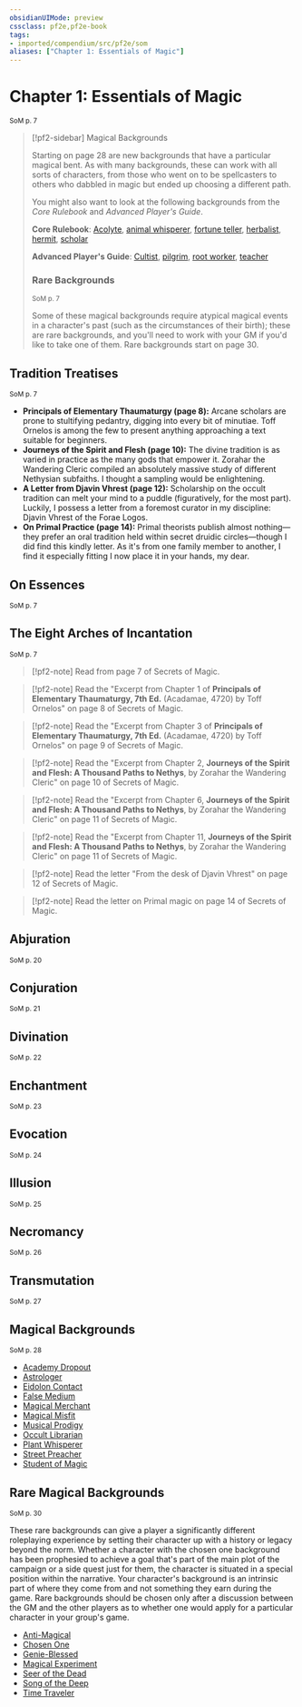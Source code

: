 ```yaml
---
obsidianUIMode: preview
cssclass: pf2e,pf2e-book
tags:
- imported/compendium/src/pf2e/som
aliases: ["Chapter 1: Essentials of Magic"]
---
```

# Chapter 1: Essentials of Magic
<sup>SoM p. 7</sup>

> [!pf2-sidebar] Magical Backgrounds
> 
> Starting on page 28 are new backgrounds that have a particular magical bent. As with many backgrounds, these can work with all sorts of characters, from those who went on to be spellcasters to others who dabbled in magic but ended up choosing a different path.
> 
> You might also want to look at the following backgrounds from the _Core Rulebook_ and _Advanced Player's Guide_.
> 
> **Core Rulebook**: [Acolyte](../../compendium/character/backgrounds/acolyte.md), [animal whisperer](../../compendium/character/backgrounds/animal-whisperer.md), [fortune teller](../../compendium/character/backgrounds/fortune-teller.md), [herbalist](../../compendium/character/backgrounds/herbalist.md), [hermit](../../compendium/character/backgrounds/hermit.md), [scholar](../../compendium/character/backgrounds/scholar.md)
> 
> **Advanced Player's Guide**: [Cultist](../../compendium/character/backgrounds/cultist-apg.md), [pilgrim](../../compendium/character/backgrounds/pilgrim-apg.md), [root worker](../../compendium/character/backgrounds/root-worker-apg.md), [teacher](../../compendium/character/backgrounds/teacher-apg.md)
> 
> ### Rare Backgrounds
> <sup>SoM p. 7</sup>
> 
> Some of these magical backgrounds require atypical magical events in a character's past (such as the circumstances of their birth); these are rare backgrounds, and you'll need to work with your GM if you'd like to take one of them. Rare backgrounds start on page 30.

## Tradition Treatises
<sup>SoM p. 7</sup>

- **Principals of Elementary Thaumaturgy (page 8):** Arcane scholars are prone to stultifying pedantry, digging into every bit of minutiae. Toff Ornelos is among the few to present anything approaching a text suitable for beginners.
- **Journeys of the Spirit and Flesh (page 10):** The divine tradition is as varied in practice as the many gods that empower it. Zorahar the Wandering Cleric compiled an absolutely massive study of different Nethysian subfaiths. I thought a sampling would be enlightening.
- **A Letter from Djavin Vhrest (page 12):** Scholarship on the occult tradition can melt your mind to a puddle (figuratively, for the most part). Luckily, I possess a letter from a foremost curator in my discipline: Djavin Vhrest of the Forae Logos.
- **On Primal Practice (page 14):** Primal theorists publish almost nothing—they prefer an oral tradition held within secret druidic circles—though I did find this kindly letter. As it's from one family member to another, I find it especially fitting I now place it in your hands, my dear.

## On Essences
<sup>SoM p. 7</sup>

## The Eight Arches of Incantation
<sup>SoM p. 7</sup>

> [!pf2-note]
> Read from page 7 of Secrets of Magic.

> [!pf2-note]
> Read the "Excerpt from Chapter 1 of **Principals of Elementary Thaumaturgy, 7th Ed.** (Acadamae, 4720) by Toff Ornelos" on page 8 of Secrets of Magic.

> [!pf2-note]
> Read the "Excerpt from Chapter 3 of **Principals of Elementary Thaumaturgy, 7th Ed.** (Acadamae, 4720) by Toff Ornelos" on page 9 of Secrets of Magic.

> [!pf2-note]
> Read the "Excerpt from Chapter 2, **Journeys of the Spirit and Flesh: A Thousand Paths to Nethys**, by Zorahar the Wandering Cleric" on page 10 of Secrets of Magic.

> [!pf2-note]
> Read the "Excerpt from Chapter 6, **Journeys of the Spirit and Flesh: A Thousand Paths to Nethys**, by Zorahar the Wandering Cleric" on page 11 of Secrets of Magic.

> [!pf2-note]
> Read the "Excerpt from Chapter 11, **Journeys of the Spirit and Flesh: A Thousand Paths to Nethys**, by Zorahar the Wandering Cleric" on page 11 of Secrets of Magic.

> [!pf2-note]
> Read the letter "From the desk of Djavin Vhrest" on page 12 of Secrets of Magic.

> [!pf2-note]
> Read the letter on Primal magic on page 14 of Secrets of Magic.

## Abjuration
<sup>SoM p. 20</sup>

## Conjuration
<sup>SoM p. 21</sup>

## Divination
<sup>SoM p. 22</sup>

## Enchantment
<sup>SoM p. 23</sup>

## Evocation
<sup>SoM p. 24</sup>

## Illusion
<sup>SoM p. 25</sup>

## Necromancy
<sup>SoM p. 26</sup>

## Transmutation
<sup>SoM p. 27</sup>

## Magical Backgrounds
<sup>SoM p. 28</sup>

- [Academy Dropout](../../compendium/character/backgrounds/academy-dropout-som.md)
- [Astrologer](../../compendium/character/backgrounds/astrologer-som.md)
- [Eidolon Contact](../../compendium/character/backgrounds/eidolon-contact-som.md)
- [False Medium](../../compendium/character/backgrounds/false-medium-som.md)
- [Magical Merchant](../../compendium/character/backgrounds/magical-merchant-som.md)
- [Magical Misfit](../../compendium/character/backgrounds/magical-misfit-som.md)
- [Musical Prodigy](../../compendium/character/backgrounds/musical-prodigy-som.md)
- [Occult Librarian](../../compendium/character/backgrounds/occult-librarian-som.md)
- [Plant Whisperer](../../compendium/character/backgrounds/plant-whisperer-som.md)
- [Street Preacher](../../compendium/character/backgrounds/street-preacher-som.md)
- [Student of Magic](../../compendium/character/backgrounds/student-of-magic-som.md)

## Rare Magical Backgrounds
<sup>SoM p. 30</sup>

These rare backgrounds can give a player a significantly different roleplaying experience by setting their character up with a history or legacy beyond the norm. Whether a character with the chosen one background has been prophesied to achieve a goal that's part of the main plot of the campaign or a side quest just for them, the character is situated in a special position within the narrative. Your character's background is an intrinsic part of where they come from and not something they earn during the game. Rare backgrounds should be chosen only after a discussion between the GM and the other players as to whether one would apply for a particular character in your group's game.

- [Anti-Magical](../../compendium/character/backgrounds/anti-magical-som.md)
- [Chosen One](../../compendium/character/backgrounds/chosen-one-som.md)
- [Genie-Blessed](../../compendium/character/backgrounds/genie-blessed-som.md)
- [Magical Experiment](../../compendium/character/backgrounds/magical-experiment-som.md)
- [Seer of the Dead](../../compendium/character/backgrounds/seer-of-the-dead-som.md)
- [Song of the Deep](../../compendium/character/backgrounds/song-of-the-deep-som.md)
- [Time Traveler](../../compendium/character/backgrounds/time-traveler-som.md)